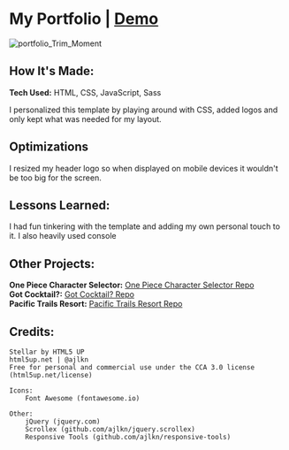 # My Portfolio | <a href="https://aziahblanding.netlify.app/">Demo</a>

![portfolio_Trim_Moment](https://user-images.githubusercontent.com/93306237/171480792-9ee6808b-3200-4baf-b974-434758e6119f.jpg)

## How It's Made:
**Tech Used:** HTML, CSS, JavaScript, Sass

I personalized this template by playing around with CSS, added logos and only kept what was needed for my layout.

## Optimizations
I resized my header logo so when displayed on mobile devices it wouldn't be too big for the screen.

## Lessons Learned:
I had fun tinkering with the template and adding my own personal touch to it. I also heavily used console 
<br>

## Other Projects:
**One Piece Character Selector:** <a href="https://github.com/Primalsia/One-Piece-Character-Selector">One Piece Character Selector Repo</a><br>
**Got Cocktail?:** <a href="https://github.com/Primalsia/GotCocktail.github.io">Got Cocktail? Repo</a><br>
**Pacific Trails Resort:** <a href="https://github.com/Primalsia/ptresort.github.io">Pacific Trails Resort Repo</a><br>

## Credits:

	Stellar by HTML5 UP
	html5up.net | @ajlkn
	Free for personal and commercial use under the CCA 3.0 license (html5up.net/license)

	Icons:
		Font Awesome (fontawesome.io)

	Other:
		jQuery (jquery.com)
		Scrollex (github.com/ajlkn/jquery.scrollex)
		Responsive Tools (github.com/ajlkn/responsive-tools)
